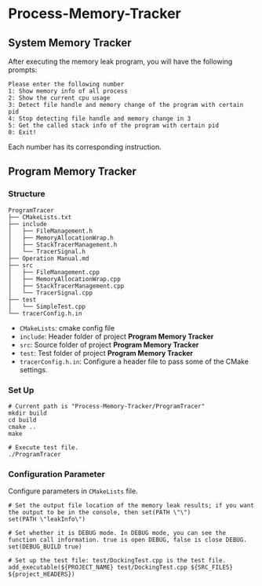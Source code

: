 # Process-Memory-Tracker

## System Memory Tracker

After  executing the memory leak program, you will have the following prompts:
```
Please enter the following number
1: Show memory info of all process
2: Show the current cpu usage
3: Detect file handle and memory change of the program with certain pid
4: Stop detecting file handle and memory change in 3
5: Get the called stack info of the program with certain pid
0: Exit!
```
Each number has its corresponding instruction.

## Program Memory Tracker

### Structure

```
ProgramTracer
├── CMakeLists.txt
├── include
│   ├── FileManagement.h
│   ├── MemoryAllocationWrap.h
│   ├── StackTracerManagement.h
│   └── TracerSignal.h
├── Operation Manual.md
├── src
│   ├── FileManagement.cpp
│   ├── MemoryAllocationWrap.cpp
│   ├── StackTracerManagement.cpp
│   └── TracerSignal.cpp
├── test
│   └── SimpleTest.cpp
└── tracerConfig.h.in
```

- `CMakeLists`: cmake config file
- `include`: Header folder of project **Program Memory Tracker**
- `src`: Source folder of project **Program Memory Tracker**
- `test`: Test folder of project **Program Memory Tracker**
- `tracerConfig.h.in`: Configure a header file to pass some of the CMake settings.

### Set Up

```shell
# Current path is "Process-Memory-Tracker/ProgramTracer"
mkdir build
cd build
cmake ..
make

# Execute test file.
./ProgramTracer
```



### Configuration Parameter

Configure parameters in `CMakeLists` file.

```shell
# Set the output file location of the memory leak results; if you want the output to be in the console, then set(PATH \"\")
set(PATH \"leakInfo\")	

# Set whether it is DEBUG mode. In DEBUG mode, you can see the function call information. true is open DEBUG, false is close DEBUG.
set(DEBUG_BUILD true)

# Set up the test file: test/DockingTest.cpp is the test file.
add_executable(${PROJECT_NAME} test/DockingTest.cpp ${SRC_FILES} ${project_HEADERS})
```


